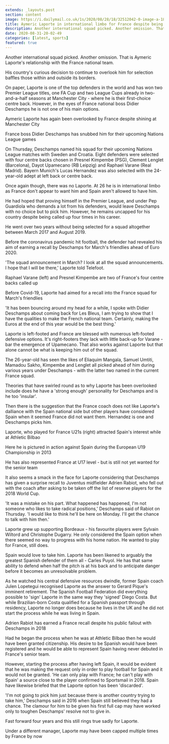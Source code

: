 ```yaml
---
extends: _layouts.post
section: content
image: https://i.dailymail.co.uk/1s/2020/08/28/18/32512042-0-image-a-18_1598636672437.jpg 
title: Aymeric Laporte in international limbo for France despite being Manchester Citys No 1 defender 
description: Another international squad picked. Another omission. That is Aymeric Laportes relationship with the France national team. His countrys curious decision to do so baffles plenty of football minds. 
date: 2020-08-31-20-02-49 
categories: [latest, sports] 
featured: true 
--- 
```

Another international squad picked. Another omission. That is Aymeric Laporte's relationship with the France national team.

His country's curious decision to continue to overlook him for selection baffles those within and outside its borders.

On paper, Laporte is one of the top defenders in the world and has won two Premier League titles, one FA Cup and two League Cups already in two-and-a-half seasons at Manchester City - where he is their first-choice centre back. However, in the eyes of France national boss Didier Deschamps he is not one of his main options.

Aymeric Laporte has again been overlooked by France despite shining at Manchester City

France boss Didier Deschamps has snubbed him for their upcoming Nations League games

On Thursday, Deschamps named his squad for their upcoming Nations League matches with Sweden and Croatia. Eight defenders were selected with four centre backs chosen in Presnel Kimpembe (PSG), Clement Lenglet (Barcelona), Dayot Upamecano (RB Leipzig) and Raphael Varane (Real Madrid). Bayern Munich's Lucas Hernandez was also selected with the 24-year-old adept at left back or centre back.

Once again though, there was no Laporte. At 26 he is in international limbo as France don't appear to want him and Spain aren't allowed to have him.

He had hoped that proving himself in the Premier League, and under Pep Guardiola who demands a lot from his defenders, would leave Deschamps with no choice but to pick him. However, he remains uncapped for his country despite being called up four times in his career.

He went over two years without being selected for a squad altogether between March 2017 and August 2019.

Before the coronavirus pandemic hit football, the defender had revealed his aim of earning a recall by Deschamps for March's friendlies ahead of Euro 2020. 

'The squad announcement in March? I look at all the squad announcements. I hope that I will be there,' Laporte told Telefoot.

Raphael Varane (left) and Presnel Kimpembe are two of France's four centre backs called up

Before Covid-19, Laporte had aimed for a recall into the France squad for March's friendlies

'It has been bouncing around my head for a while, I spoke with Didier Deschamps about coming back for Les Bleus, I am trying to show that I have the qualities to make the French national team. Certainly, making the Euros at the end of this year would be the best thing.' 

Laporte is left-footed and France are blessed with numerous left-footed defensive options. It's right-footers they lack with little back-up for Varane - bar the emergence of Upamecano. That also works against Laporte but that alone cannot be what is keeping him out of the squad.

The 26-year-old has seen the likes of Eliaquim Mangala, Samuel Umtiti, Mamadou Sakho, Kimpembe and Lenglet all picked ahead of him during various years under Deschamps - with the latter two named in the current France squad.

Theories that have swirled round as to why Laporte has been overlooked include does he have a 'strong enough' personality for Deschamps and is he too 'insular'.

Then there is the suggestion that the France coach does not like Laporte's dalliance with the Spain national side but other players have considered Spain when it seemed France did not want them. Hernandez is one and Deschamps picks him.

Laporte, who played for France U21s (right) attracted Spain's interest while at Athletic Bilbao

Here he is pictured in action against Spain during the European U19 Championship in 2013

He has also represented France at U17 level - but is still not yet wanted for the senior team

It also seems a smack in the face for Laporte considering that Deschamps has given a surprise recall to Juventus midfielder Adrien Rabiot, who fell out with the coach after asking to be taken off the list of reserve players for the 2018 World Cup.

'It was a mistake on his part. What happened has happened, I'm not someone who likes to take radical positions,' Deschamps said of Rabiot on Thursday. 'I would like to think he'll be here on Monday. I'll get the chance to talk with him then.'

Laporte grew up supporting Bordeaux - his favourite players were Sylvain Wiltord and Christophe Dugarry. He only considered the Spain option when there seemed no way to progress with his home nation. He wanted to play for France, still does.

Spain would love to take him. Laporte has been likened to arguably the greatest Spanish defender of them all - Carles Puyol. He has that same ability to defend when half the pitch is at his back and to anticipate danger before it becomes an unresolvable problem.

As he watched his central defensive resources dwindle, former Spain coach Julen Lopetegui recognised Laporte as the answer to Gerard Pique's imminent retirement. The Spanish Football Federation did everything possible to 'sign' Laporte in the same way they 'signed' Diego Costa. But while Brazilian-born Costa qualified for a Spanish passport through residency, Laporte no longer does because he lives in the UK and he did not start the process while he was living in Spain.

Adrien Rabiot has earned a France recall despite his public fallout with Deschamps in 2018

Had he began the process when he was at Athletic Bilbao then he would have been granted citizenship. His desire to be Spanish would have been registered and he would be able to represent Spain having never debuted in France's senior team.

However, starting the process after having left Spain, it would be evident that he was making the request only in order to play football for Spain and it would not be granted. 'He can only play with France; he can't play with Spain' a source close to the player confirmed to Sportsmail in 2018. Spain have likewise briefed that the Laporte option has been 'discarded'.

'I'm not going to pick him just because there is another country trying to take him,' Deschamps said in 2016 when Spain still believed they had a chance. The clamour for him to be given his first full cap may have worked only to toughen Deschamps' resolve not to give in.

Fast forward four years and this still rings true sadly for Laporte.

Under a different manager, Laporte may have been capped multiple times by France by now

